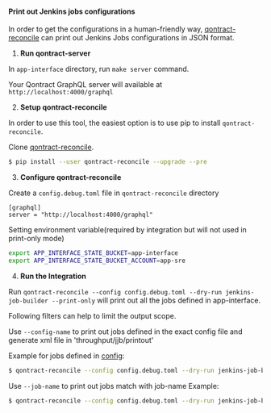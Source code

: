 #### Print out Jenkins jobs configurations

In order to get the configurations in a human-friendly way, [qontract-reconcile](https://github.com/app-sre/qontract-reconcile) can print out Jenkins Jobs configurations in JSON format.

1. **Run qontract-server**

In `app-interface` directory, run `make server` command.

Your Qontract GraphQL server will available at `http://localhost:4000/graphql`

2. **Setup qontract-reconcile**

In order to use this tool, the easiest option is to use pip to install `qontract-reconcile`.

Clone [qontract-reconcile](https://github.com/app-sre/qontract-reconcile).

```sh
$ pip install --user qontract-reconcile --upgrade --pre
```

3. **Configure qontract-reconcile**

Create a `config.debug.toml` file in `qontract-reconcile` directory
```
[graphql]
server = "http://localhost:4000/graphql"
```

Setting environment variable(required by integration but will not used in print-only mode)
```sh
export APP_INTERFACE_STATE_BUCKET=app-interface
export APP_INTERFACE_STATE_BUCKET_ACCOUNT=app-sre
```

4. **Run the Integration**

Run `qontract-reconcile --config config.debug.toml --dry-run jenkins-job-builder --print-only` will print out all the jobs defined in app-interface.

Following filters can help to limit the output scope.

Use `--config-name` to print out jobs defined in the exact config file and generate xml file in 'throughput/jjb/printout'

Example for jobs defined in [config](/data/services/github-mirror/cicd/build.yaml):
```sh
$ qontract-reconcile --config config.debug.toml --dry-run jenkins-job-builder --print-only --config-name ci-ext-github-mirror-jobs
```

Use `--job-name` to print out jobs match with job-name
Example:
```sh
$ qontract-reconcile --config config.debug.toml --dry-run jenkins-job-builder --print-only --job-name app-sre-github-mirror-gh-build-master
```
